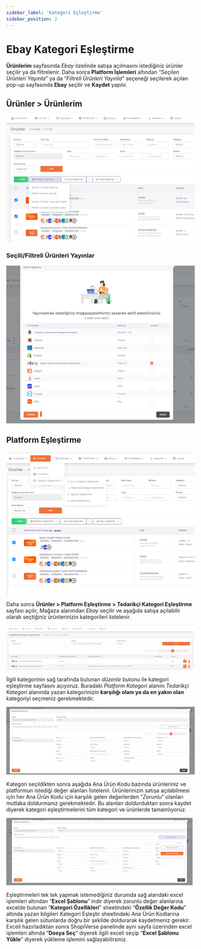 ```yaml
---
sidebar_label: 'Kategori Eşleştirme'
sidebar_position: 2
---
```



# Ebay Kategori Eşleştirme 

**Ürünlerim** sayfasında *Ebay* özelinde satışa açılmasını istediğiniz ürünler seçilir ya da filtrelenir. Daha sonra **Platform İşlemleri** altından “*Seçilen Ürünleri Yayınla*” ya da “*Filtreli Ürünleri Yayınla*” seçeneği seçilerek açılan pop-up sayfasında **Ebay** seçilir ve **Kaydet** yapılır. 

## Ürünler > Ürünlerim
![EbayMyProducts](../ebay/img/EbayFilterProduct.png)

### Seçili/Filtreli Ürünleri Yayınlar

![EbayPopup](../ebay/img/ebaypopup.png)

## Platform Eşleştirme

![EbaySupplierPlatformMatch](../ebay/img/EbaySupplierCategory.png)

Daha sonra **Ürünler > Platform Eşleştirme > Tedarikçi Kategori Eşleştirme** sayfası açılır, Mağaza alanından *Ebay* seçilir ve aşağıda satışa açılabilir olarak seçtiğiniz ürünlerinizin kategorileri listelenir. 

![EbayPlatformMatch](../ebay/img/EbayMatching.png)

İlgili kategorinin sağ tarafında bulunan *düzenle* butonu ile kategori eşleştirme sayfasını açıyoruz. Buradaki *Platform Kategori* alanını *Tedarikçi Kategori* alanında yazan kategorinizin **karşılığı olanı ya da en yakın olan** kategoriyi seçmeniz gerekmektedir.  

![EbayCategoryMatching](../ebay/img/EbayCategoryMatching.png)

Kategori seçildikten sonra aşağıda Ana Ürün Kodu bazında ürünleriniz ve platformun istediği değer alanları listelenir. Ürünlerinizin satışa açılabilmesi için her Ana Ürün Kodu için karşılık gelen değerlerden “*Zorunlu*” olanları mutlaka doldurmanız gerekmektedir. Bu alanları doldurduktan sonra kaydet diyerek kategori eşleştirmelerini tüm kategori ve ürünlerde tamamlıyoruz. 

![EbayCategoryExcelMatching](../ebay/img/EbayCategoryExcelMatching.png)

Eşleştirmeleri tek tek yapmak istemediğiniz durumda sağ alandaki excel işlemleri altından “**Excel Şablonu**” indir diyerek zorunlu değer alanlarına excelde bulunan “**Kategori Özellikleri**” sheetindeki “**Özellik Değer Kodu**” altında yazan bilgileri Kategori Eşleştir sheetindeki Ana Ürün Kodlarına karşılık gelen sütunlarda doğru bir şekilde doldurarak kaydetmeniz gerekir. Exceli hazırladıktan sonra ShopiVerse panelinde aynı sayfa üzerinden excel işlemleri altında “**Dosya Seç**” diyerek ilgili exceli seçip “**Excel Şablonu Yükle**” diyerek yükleme işlemini sağlayabilirsiniz. 

